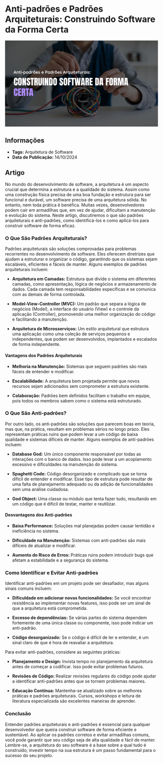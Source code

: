 # Anti-padrões e Padrões Arquiteturais: Construindo Software da Forma Certa

![Thumbnail](.github/thumbnail.png)

## Informações

- **Tags:** Arquitetura de Software
- **Data de Publicação:** 14/10/2024 

## Artigo

No mundo do desenvolvimento de software, a arquitetura é um aspecto crucial que determina a estrutura e a qualidade do sistema. Assim como uma construção física precisa de uma boa fundação e estrutura para ser funcional e durável, um software precisa de uma arquitetura sólida. No entanto, nem toda prática é benéfica. Muitas vezes, desenvolvedores podem cair em armadilhas que, em vez de ajudar, dificultam a manutenção e evolução do sistema. Neste artigo, discutiremos o que são padrões arquiteturais e anti-padrões, como identificá-los e como aplicá-los para construir software de forma eficaz.

### O Que São Padrões Arquiteturais?

Padrões arquiteturais são soluções comprovadas para problemas recorrentes no desenvolvimento de software. Eles oferecem diretrizes que ajudam a estruturar e organizar o código, garantindo que os sistemas sejam escaláveis, eficientes e fáceis de manter. Alguns exemplos de padrões arquiteturais incluem:

- **Arquitetura em Camadas:** Estrutura que divide o sistema em diferentes camadas, como apresentação, lógica de negócios e armazenamento de dados. Cada camada tem responsabilidades específicas e se comunica com as demais de forma controlada.

- **Model-View-Controller (MVC):** Um padrão que separa a lógica de negócios (Model), a interface do usuário (View) e o controle da aplicação (Controller), promovendo uma melhor organização do código e facilitando a manutenção.

- **Arquitetura de Microsserviços:** Um estilo arquitetural que estrutura uma aplicação como uma coleção de serviços pequenos e independentes, que podem ser desenvolvidos, implantados e escalados de forma independente.

#### Vantagens dos Padrões Arquiteturais

- **Melhoria na Manutenção:** Sistemas que seguem padrões são mais fáceis de entender e modificar.

- **Escalabilidade:** A arquitetura bem projetada permite que novos recursos sejam adicionados sem comprometer a estrutura existente.

- **Colaboração:** Padrões bem definidos facilitam o trabalho em equipe, pois todos os membros sabem como o sistema está estruturado.

### O Que São Anti-padrões?

Por outro lado, os anti-padrões são soluções que parecem boas em teoria, mas que, na prática, resultam em problemas sérios no longo prazo. Eles representam práticas ruins que podem levar a um código de baixa qualidade e sistemas difíceis de manter. Alguns exemplos de anti-padrões incluem:

- **Database God:** Um único componente responsável por todas as interações com o banco de dados. Isso pode levar a um acoplamento excessivo e dificuldades na manutenção do sistema.

- **Spaghetti Code:** Código desorganizado e complicado que se torna difícil de entender e modificar. Esse tipo de estrutura pode resultar de uma falta de planejamento adequado ou da adição de funcionalidades sem uma análise cuidadosa.

- **God Object:** Uma classe ou módulo que tenta fazer tudo, resultando em um código que é difícil de testar, manter e reutilizar.

#### Desvantagens dos Anti-padrões

- **Baixa Performance:** Soluções mal planejadas podem causar lentidão e ineficiência no sistema.

- **Dificuldade na Manutenção:** Sistemas com anti-padrões são mais difíceis de atualizar e modificar.

- **Aumento do Risco de Erros:** Práticas ruins podem introduzir bugs que afetam a estabilidade e a segurança do sistema.

### Como Identificar e Evitar Anti-padrões

Identificar anti-padrões em um projeto pode ser desafiador, mas alguns sinais comuns incluem:

- **Dificuldade em adicionar novas funcionalidades:** Se você encontrar resistência ao implementar novas features, isso pode ser um sinal de que a arquitetura está comprometida.

- **Excesso de dependências:** Se várias partes do sistema dependem fortemente de uma única classe ou componente, isso pode indicar um anti-padrão.

- **Código desorganizado:** Se o código é difícil de ler e entender, é um sinal claro de que é hora de reavaliar a arquitetura.

Para evitar anti-padrões, considere as seguintes práticas:

- **Planejamento e Design:** Invista tempo no planejamento da arquitetura antes de começar a codificar. Isso pode evitar problemas futuros.

- **Revisões de Código:** Realizar revisões regulares do código pode ajudar a identificar anti-padrões antes que se tornem problemas maiores.

- **Educação Contínua:** Mantenha-se atualizado sobre as melhores práticas e padrões arquiteturais. Cursos, workshops e leitura de literatura especializada são excelentes maneiras de aprender.

### Conclusão

Entender padrões arquiteturais e anti-padrões é essencial para qualquer desenvolvedor que queira construir software de forma eficiente e sustentável. Ao aplicar os padrões corretos e evitar armadilhas comuns, você pode garantir que seu código seja de alta qualidade e fácil de manter. Lembre-se, a arquitetura do seu software é a base sobre a qual tudo é construído; investir tempo na sua estrutura é um passo fundamental para o sucesso do seu projeto.